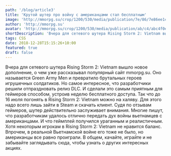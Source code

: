 ```yaml
---
path: '/blog/article3'
title: 'Крутой шутер про войну с американцами стал бесплатным'
image: 'http://mmorpg.su/crop/1200/530/media/publication/7e/86/7e86ee1c273947789f7bde826ffc93ec.jpg'
author: 'http://mmorpg.su'
avatar: 'http://mmorpg.su/crop/1200/530/media/publication/ab/c4/abc4f0e523294c938d8dfd8dcaf83320.jpg'
shortDescription: 'Вчера для сетевого шутера Rising Storm 2: Vietnam вышло новое дополнение, о чем уже рассказывал популярный сайт mmorpg.su.'
tags: CSS
date: 2018-12-28T15:15:26+10:00
featured: true
draft: false
---
```


Вчера для сетевого шутера Rising Storm 2: Vietnam вышло новое дополнение, о чем уже рассказывал популярный сайт mmorpg.su. Оно называется Green Army Men и превратило брутальных героев игрушечных солдатиков. Но самое интересное, что разработчики решили отпраздновать релиз DLC. И сделали это самым приятным для геймеров способом, устроив неделю бесплатного доступа. Так что до 16 июля погонять в Rising Storm 2: Vietnam можно на халяву. Для этого надо всего лишь зайти в Steam и скачать клиент. Судя по отзывам геймеров, шутер действительно заслуживает внимания. Многие пишут, что разработчикам удалось отлично передать дух войны вьетнамцев с американцами. И что геймплей получился ураганным и реалистичным. Хотя некоторым игрокам в Rising Storm 2: Vietnam не нравится баланс. Впрочем, в реальной Вьетнамской войне его тоже не было, но американцы все равно проиграли. В общем, качайте, играйте и не забывайте заглядывать сюда, чтобы узнать о других интересных акциях.